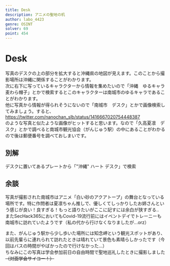 ```yaml
---
title: Desk
description: アニメの聖地の机
author: labo_4423
genre: OSINT
solver: 69
point: 454
---
```


# Desk

写真のデスクの上の部分を拡大すると沖縄県の地図が見えます。このことから撮影場所は沖縄に関係することがわかります。  
次に右下に写っているキャラクターから情報を集めたいので「沖縄　ゆるキャラ　麦わら帽子」とかで検索するとこのキャラクターは南城市のゆるキャラであることがわかります。  
他に写真から情報が得られそうにないので「南城市　デスク」とかで画像検索してみましょう。すると、  
https://twitter.com/nanochan_slb/status/1416667020754448387  
のような写真と似たような画像がヒットすると思います。なので「久高夏凛　デスク」とかで調べると南城市観光協会（がんじゅう駅）の中にあることがわかるので後は郵便番号を調べておしまいです。

## 別解

デスクに置いてあるプレートから「"沖縄" ハート デスク」で検索

## 余談

写真が撮影された南城市はアニメ「白い砂のアクアトープ」の舞台となっている場所です。特に作問者は夏凛ちゃん推しで、優しくてしっかりしたお姉さんという感じが良い！良すぎる！もっと語りたいがここに記すには余白が狭すぎる..  
またSecHack365においてもCovid-19流行前にはイベントデイでトレーニーも南城市に訪れていたようです（私の代から行けなくなりましたが...orz） 

また、がんじゅう駅から少し歩いた場所には知念岬という観光スポットがあり、以前先輩らに連れられて訪れたときは晴れていて景色も素晴らしかったです（今回はバスの時間がやばかったので行けなかった...）  
ちなみにこの写真は学会参加前日の自由時間で聖地巡礼したときに撮影しました ~~（対面学会サイコー！）~~  